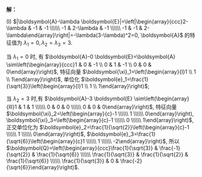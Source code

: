 **解：**

 (I) $|\boldsymbol{A}-\lambda \boldsymbol{E}|=\left|\begin{array}{ccc}2-\lambda & -1 & -1 \\\\\\ -1 & 2-\lambda & -1 \\\\\\ -1 & -1 & 2-\lambda\end{array}\right|=-\lambda(3-\lambda)^2=0, \boldsymbol{A}$ 的特征值为 $\lambda_1=0, \lambda_2=\lambda_3=3$.

当 $\lambda_1=0$ 时, 有 $\boldsymbol{A}-0 \boldsymbol{E}=\boldsymbol{A} \sim\left(\begin{array}{ccc}1 & 0 & -1 \\ 0 & 1 & -1 \\ 0 & 0 & 0\end{array}\right)$, 特征向量 $\boldsymbol{\xi}_1=\left(\begin{array}{l}1 \\ 1 \\ 1\end{array}\right)$, 单位化 $\boldsymbol{e}_1=\frac{1}{\sqrt{3}}\left(\begin{array}{l}1 \\ 1 \\ 1\end{array}\right)$;

当 $\lambda_2=3$ 时,有 $\boldsymbol{A}-3 \boldsymbol{E} \sim\left(\begin{array}{lll}1 & 1 & 1 \\\\\\ 0 & 0 & 0 \\\\\\ 0 & 0 & 0\end{array}\right)$, 特征向量 $\boldsymbol{\xi}_2=\left(\begin{array}{c}-1 \\\\\\ 1 \\\\\\ 0\end{array}\right), \boldsymbol{\xi}_3=\left(\begin{array}{c}-1 \\\\\\ 0 \\\\\\ 1\end{array}\right)$, 正交单位化为 $\boldsymbol{e}_2=\frac{1}{\sqrt{2}}\left(\begin{array}{c}-1 \\\\\\ 1 \\\\\\ 0\end{array}\right)$, $\boldsymbol{e}_3=\frac{1}{\sqrt{6}}\left(\begin{array}{c}1 \\\\\\ 1 \\\\\\ -2\end{array}\right)$, 所以 $\boldsymbol{Q}=\left(\begin{array}{ccc}\frac{1}{\sqrt{3}} & \frac{-1}{\sqrt{2}} & \frac{1}{\sqrt{6}} \\\\\\ \frac{1}{\sqrt{3}} & \frac{1}{\sqrt{2}} & \frac{1}{\sqrt{6}} \\\\\\ \frac{1}{\sqrt{3}} & 0 & \frac{-2}{\sqrt{6}}\end{array}\right)$.


<!-- （II) 令 $\boldsymbol{X}=\left(\boldsymbol{x}_1, \boldsymbol{x}_2\right)$, 则 $\boldsymbol{X}^{\mathrm{T}} \boldsymbol{A} \boldsymbol{X}=\left(\boldsymbol{x}_1, \boldsymbol{x}_2\right)^{\mathrm{T}} \boldsymbol{A}\left(\boldsymbol{x}_1, \boldsymbol{x}_2\right)=\left(\begin{array}{ll}\boldsymbol{x}_1^{\mathrm{T}} \boldsymbol{A} \boldsymbol{x}_1 & \boldsymbol{x}_1^{\mathrm{T}} \boldsymbol{A} \boldsymbol{x}_2 \\\\\\ \boldsymbol{x}_2^{\mathrm{T}} \boldsymbol{A} \boldsymbol{x}_1 & \boldsymbol{x}_2^{\mathrm{T}} \boldsymbol{A} \boldsymbol{x}_2\end{array}\right)=\left(\begin{array}{ll}0 & 0 \\\\\\ 0 & 0\end{array}\right) \cdot \boldsymbol{x}_1^{\mathrm{T}} \boldsymbol{A} \boldsymbol{x}_1=0$, 因为 $\boldsymbol{Q}^{\mathrm{T}} \boldsymbol{A} \boldsymbol{Q}=\boldsymbol{\Lambda}$, 即 $\boldsymbol{A}=\boldsymbol{Q} \boldsymbol{\Lambda} \boldsymbol{Q}^{\mathrm{T}}$, 代人 $\boldsymbol{x}_1^{\mathrm{T}} \boldsymbol{A} \boldsymbol{x}_1=0$, 得
$$
\left(\boldsymbol{Q}^{\mathrm{T}} \boldsymbol{x}_1\right)^{\mathrm{T}} \boldsymbol{\Lambda}\left(\boldsymbol{Q}^{\mathrm{T}} \boldsymbol{x}_1\right)=0 .
$$

令 $\boldsymbol{y}=\boldsymbol{Q}^{\mathrm{T}} \boldsymbol{x}_1$, 即 $\boldsymbol{y}^{\mathrm{T}} \boldsymbol{\Lambda} \boldsymbol{y}=0$, 若 $\boldsymbol{y}=\left(\begin{array}{l}y_1 \\\\\\ y_2 \\\\\\ y_3\end{array}\right)$, 有 $0 \cdot y_1^2+3 y_2^2+3 y_3^2=0$, 故
$$
\boldsymbol{y}=\left(\begin{array}{c}
k_1 \\\\\\
0 \\\\\\
0
\end{array}\right), \quad k_1 \in \mathbb{R}
$$

从而 $\boldsymbol{x}_1=\boldsymbol{Q} \boldsymbol{y}=\frac{k_1}{\sqrt{3}}\left(\begin{array}{l}1 \\\\\\ 1 \\\\\\ 1\end{array}\right) \triangleq\left(\begin{array}{l}k_1 \\\\\\ k_1 \\\\\\ k_1\end{array}\right), k_1 \in \mathbb{R}$.
类似的, 由 $\boldsymbol{x}_2^{\mathrm{T}} \boldsymbol{A} \boldsymbol{x}_2=0$, 可求得 $\boldsymbol{x}_2=\boldsymbol{Q} \boldsymbol{y}=\frac{k_2}{\sqrt{3}}\left(\begin{array}{l}1 \\\\\\ 1 \\\\\\ 1\end{array}\right) \triangleq\left(\begin{array}{l}k_2 \\\\\\ k_2 \\\\\\ k_2\end{array}\right), k_2 \in \mathbb{R}$.
由上可知, $\boldsymbol{x}_2=k \boldsymbol{x}_1$, 所以
$$
\boldsymbol{x}_1^{\mathrm{T}} \boldsymbol{A} \boldsymbol{x}_2=\boldsymbol{x}_2^{\mathrm{T}} \boldsymbol{A} \boldsymbol{x}_1=k \boldsymbol{x}_1^{\mathrm{T}} \boldsymbol{A} \boldsymbol{x}_1=0,
$$

故对任意的 $k_1, k_2, \boldsymbol{X}=\left(\boldsymbol{x}_1, \boldsymbol{x}_2\right)=\left(\begin{array}{ll}k_1 & k_2 \\\\\\ k_1 & k_2 \\\\\\ k_1 & k_2\end{array}\right), k_1, k_2 \in \mathbb{R}$, 满足 $\boldsymbol{X}^{\mathrm{T}} \boldsymbol{A X}=\boldsymbol{O}$.
当 $k_1=k_2=0$ 时, $r(\boldsymbol{X})=0$, 当 $k_1, k_2$ 不全为 0 时, $r(\boldsymbol{X})=1$. -->